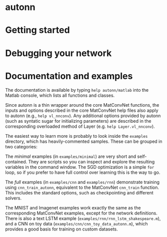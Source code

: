 
# autonn #

# Getting started #

# Debugging your network #

# Documentation and examples #

The documentation is available by typing `help autonn/matlab` into the Matlab console, which lists all functions and classes.

Since autonn is a thin wrapper around the core MatConvNet functions, the inputs and options described in the core MatConvNet help files also apply to autonn (e.g., `help vl_nnconv`). Any additional options provided by autonn (such as syntatic sugar for initializing parameters) are described in the corresponding overloaded method of Layer (e.g. `help Layer.vl_nnconv`).

The easiest way to learn more is probably to look inside the `examples` directory, which has heavily-commented samples. These can be grouped in two categories:

The *minimal* examples (in `examples/minimal`) are very short and self-contained. They are scripts so you can inspect and explore the resulting variables in the command window. The SGD optimization is a simple `for` loop, so if you prefer to have full control over learning this is the way to go.

The *full* examples (in `examples/cnn` and `examples/rnn`) demonstrate training using `cnn_train_autonn`, equivalent to the MatConvNet `cnn_train` function. This includes the standard options, such as checkpointing and different solvers.

The MNIST and Imagenet examples work exactly the same as the corresponding MatConvNet examples, except for the network definitions. There is also a text LSTM example (`examples/rnn/rnn_lstm_shakespeare.m`), and a CNN on toy data (`examples/cnn/cnn_toy_data_autonn.m`), which provides a good basis for training on custom datasets.

